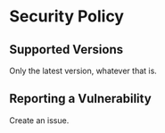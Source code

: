 # Security Policy

## Supported Versions

Only the latest version, whatever that is.

## Reporting a Vulnerability

Create an issue.
